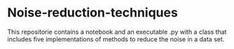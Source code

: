 # Noise-reduction-techniques
This repositorie contains a notebook and an executable .py with a class that includes five implementations of  methods to reduce the noise in a data set. 

